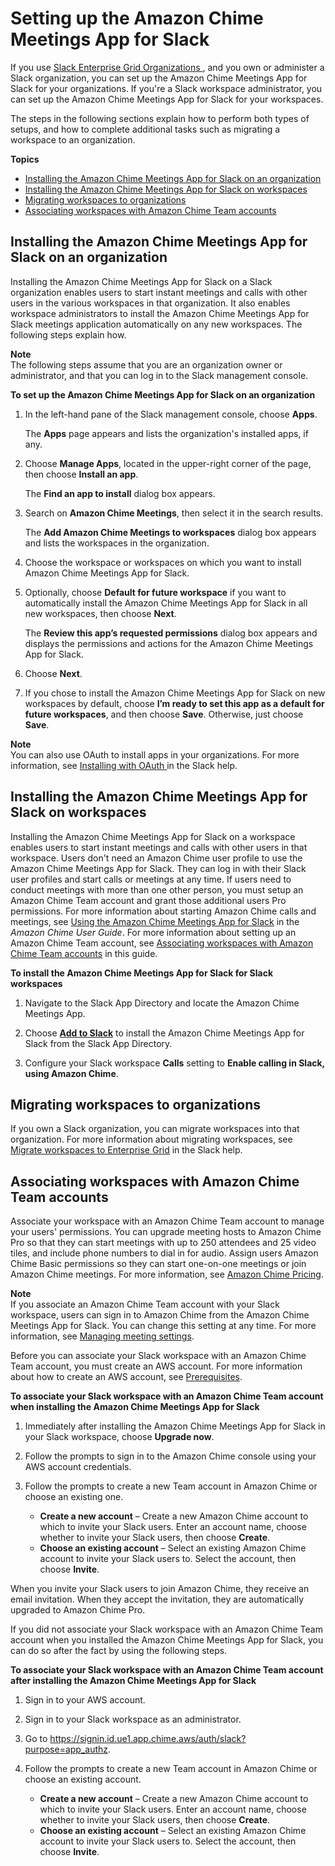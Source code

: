 # Setting up the Amazon Chime Meetings App for Slack<a name="config-slack"></a>

If you use [ Slack Enterprise Grid Organizations ](https://slack.com/help/articles/360000281563-Manage-apps-on-Enterprise-Grid), and you own or administer a Slack organization, you can set up the Amazon Chime Meetings App for Slack for your organizations\. If you're a Slack workspace administrator, you can set up the Amazon Chime Meetings App for Slack for your workspaces\.

The steps in the following sections explain how to perform both types of setups, and how to complete additional tasks such as migrating a workspace to an organization\.

**Topics**
+ [Installing the Amazon Chime Meetings App for Slack on an organization](#install-org)
+ [Installing the Amazon Chime Meetings App for Slack on workspaces](#install-workspace)
+ [Migrating workspaces to organizations](#migrate-workspace)
+ [Associating workspaces with Amazon Chime Team accounts](#associate-with-team-acct)

## Installing the Amazon Chime Meetings App for Slack on an organization<a name="install-org"></a>

Installing the Amazon Chime Meetings App for Slack on a Slack organization enables users to start instant meetings and calls with other users in the various workspaces in that organization\. It also enables workspace administrators to install the Amazon Chime Meetings App for Slack meetings application automatically on any new workspaces\. The following steps explain how\.

**Note**  
The following steps assume that you are an organization owner or administrator, and that you can log in to the Slack management console\.

**To set up the Amazon Chime Meetings App for Slack on an organization**

1. In the left\-hand pane of the Slack management console, choose **Apps**\.

   The **Apps** page appears and lists the organization's installed apps, if any\.

1. Choose **Manage Apps**, located in the upper\-right corner of the page, then choose **Install an app**\.

   The **Find an app to install** dialog box appears\.

1. Search on **Amazon Chime Meetings**, then select it in the search results\.

   The **Add Amazon Chime Meetings to workspaces** dialog box appears and lists the workspaces in the organization\.

1. Choose the workspace or workspaces on which you want to install Amazon Chime Meetings App for Slack\.

1. Optionally, choose **Default for future workspace** if you want to automatically install the Amazon Chime Meetings App for Slack in all new workspaces, then choose **Next**\.

   The **Review this app’s requested permissions** dialog box appears and displays the permissions and actions for the Amazon Chime Meetings App for Slack\.

1. Choose **Next**\.

1. If you chose to install the Amazon Chime Meetings App for Slack on new workspaces by default, choose **I’m ready to set this app as a default for future workspaces**, and then choose **Save**\. Otherwise, just choose **Save**\.

**Note**  
You can also use OAuth to install apps in your organizations\. For more information, see [ Installing with OAuth ](https://api.slack.com/authentication/oauth-v2) in the Slack help\.

## Installing the Amazon Chime Meetings App for Slack on workspaces<a name="install-workspace"></a>

Installing the Amazon Chime Meetings App for Slack on a workspace enables users to start instant meetings and calls with other users in that workspace\. Users don't need an Amazon Chime user profile to use the Amazon Chime Meetings App for Slack\. They can log in with their Slack user profiles and start calls or meetings at any time\. If users need to conduct meetings with more than one other person, you must setup an Amazon Chime Team account and grant those additional users Pro permissions\. For more information about starting Amazon Chime calls and meetings, see [Using the Amazon Chime Meetings App for Slack](https://docs.aws.amazon.com/chime/latest/ug/using-slack.html) in the *Amazon Chime User Guide*\. For more information about setting up an Amazon Chime Team account, see [Associating workspaces with Amazon Chime Team accounts](#associate-with-team-acct) in this guide\. 

**To install the Amazon Chime Meetings App for Slack for Slack workspaces**

1. Navigate to the Slack App Directory and locate the Amazon Chime Meetings App\.

1. Choose [ **Add to Slack**](https://signin.id.ue1.app.chime.aws/auth/slack?purpose=app_authz) to install the Amazon Chime Meetings App for Slack from the Slack App Directory\.

1. Configure your Slack workspace **Calls** setting to **Enable calling in Slack, using Amazon Chime**\.

## Migrating workspaces to organizations<a name="migrate-workspace"></a>

If you own a Slack organization, you can migrate workspaces into that organization\. For more information about migrating workspaces, see [ Migrate workspaces to Enterprise Grid](https://slack.com/help/articles/115002532808-Migrate-workspaces-to-Enterprise-Grid) in the Slack help\.

## Associating workspaces with Amazon Chime Team accounts<a name="associate-with-team-acct"></a>

Associate your workspace with an Amazon Chime Team account to manage your users' permissions\. You can upgrade meeting hosts to Amazon Chime Pro so that they can start meetings with up to 250 attendees and 25 video tiles, and include phone numbers to dial in for audio\. Assign users Amazon Chime Basic permissions so they can start one\-on\-one meetings or join Amazon Chime meetings\. For more information, see [Amazon Chime Pricing](http://aws.amazon.com/chime/pricing/)\.

**Note**  
If you associate an Amazon Chime Team account with your Slack workspace, users can sign in to Amazon Chime from the Amazon Chime Meetings App for Slack\. You can change this setting at any time\. For more information, see [Managing meeting settings](mtg-settings.md)\.

Before you can associate your Slack workspace with an Amazon Chime Team account, you must create an AWS account\. For more information about how to create an AWS account, see [Prerequisites](prereqs.md)\.

**To associate your Slack workspace with an Amazon Chime Team account when installing the Amazon Chime Meetings App for Slack**

1. Immediately after installing the Amazon Chime Meetings App for Slack in your Slack workspace, choose **Upgrade now**\.

1. Follow the prompts to sign in to the Amazon Chime console using your AWS account credentials\.

1. Follow the prompts to create a new Team account in Amazon Chime or choose an existing one\.
   + **Create a new account** – Create a new Amazon Chime account to which to invite your Slack users\. Enter an account name, choose whether to invite your Slack users, then choose **Create**\.
   + **Choose an existing account** – Select an existing Amazon Chime account to invite your Slack users to\. Select the account, then choose **Invite**\.

When you invite your Slack users to join Amazon Chime, they receive an email invitation\. When they accept the invitation, they are automatically upgraded to Amazon Chime Pro\.

If you did not associate your Slack workspace with an Amazon Chime Team account when you installed the Amazon Chime Meetings App for Slack, you can do so after the fact by using the following steps\.

**To associate your Slack workspace with an Amazon Chime Team account after installing the Amazon Chime Meetings App for Slack**

1. Sign in to your AWS account\.

1. Sign in to your Slack workspace as an administrator\.

1. Go to [ https://signin\.id\.ue1\.app\.chime\.aws/auth/slack?purpose=app\_authz](https://signin.id.ue1.app.chime.aws/auth/slack?purpose=app_authz)\.

1. Follow the prompts to create a new Team account in Amazon Chime or choose an existing account\.
   + **Create a new account** – Create a new Amazon Chime account to which to invite your Slack users\. Enter an account name, choose whether to invite your Slack users, then choose **Create**\.
   + **Choose an existing account** – Select an existing Amazon Chime account to invite your Slack users to\. Select the account, then choose **Invite**\.